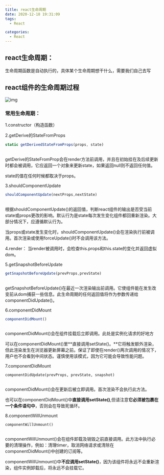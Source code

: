 ```yaml
---
title: react生命周期
date: 2020-12-18 19:31:09
tags: 
  - React

categories: 
  - React
---
```


## react生命周期：

生命周期函数是自动执行的，具体某个生命周期想干什么，需要我们自己去写



## react组件的生命周期过程

![img](https://img-blog.csdnimg.cn/img_convert/376b440b163aa510e17258a6a0213b31.png)![点击并拖拽以移动](data:image/gif;base64,R0lGODlhAQABAPABAP///wAAACH5BAEKAAAALAAAAAABAAEAAAICRAEAOw==)

### 常用生命周期：

1.constructor（构造函数）

2.getDerive的StateFromProps

```javascript
static getDerivedStateFromProps(props, state)
```

![点击并拖拽以移动](data:image/gif;base64,R0lGODlhAQABAPABAP///wAAACH5BAEKAAAALAAAAAABAAEAAAICRAEAOw==)

 getDerive的StateFromProp会在render方法前调用，并且在初始挂在及后续更新时都会被调用，它应返回一个对象来更新state，如果返回null则不返回任何值。

state的值在任何时候都取决于props。

3.shouldComponentUpdate

```javascript
shouldComponentUpdate(nextProps,nextState)
```

![点击并拖拽以移动](data:image/gif;base64,R0lGODlhAQABAPABAP///wAAACH5BAEKAAAALAAAAAABAAEAAAICRAEAOw==)

根据shouldComponentUpdate()的返回值，判断react组件的输出是否受当前state或props更改的影响。默认行为是state每次发生变化组件都回重新渲染。大部分情况下，应遵循默认行为。

当props或state发生变化时，shouldComponentUpdate()会在渲染执行前被调用。首次渲染或使用forceUpdate()时不会调用该方法。

4.render： 当render被调用时，会检查this.props和this.state的变化并返回虚拟dom。

5.getSnapshotBeforeUpdate

```javascript
getSnapshotBeforeUpdate(prevProps,prevState)
```

![点击并拖拽以移动](data:image/gif;base64,R0lGODlhAQABAPABAP///wAAACH5BAEKAAAALAAAAAABAAEAAAICRAEAOw==)

getSnapshotBeforeUpdate()在最近一次渲染输出前调用。它使组件能在发生改变前从dom捕获一些信息。此生命周期的任何返回值将作为参数传递给componentDidUpdate()。

6.componentDidMount

```javascript
componentDidMount()
```

![点击并拖拽以移动](data:image/gif;base64,R0lGODlhAQABAPABAP///wAAACH5BAEKAAAALAAAAAABAAEAAAICRAEAOw==)

componentDidMount()会在组件挂载后立即调用。此处是实例化请求的好地方

可以在componentDidMount()里**直接调用setState()。**它将触发额外渲染，但此渲染发生在浏览器更新屏幕之前。保证了即使在render()两次调用的情况下，用户也不会看到中间状态。谨慎使用该模式，因为它可能会导致性能问题。

7.componentDidMount

```
componentDidUpdate(prevProps, prevState, snapshot)
```

![点击并拖拽以移动](data:image/gif;base64,R0lGODlhAQABAPABAP///wAAACH5BAEKAAAALAAAAAABAAEAAAICRAEAOw==)

componentDidMount()会在更新后被立即调用。首次渲染不会执行此方法。

也可以在componentDidMount()中**直接调用setState()**,但请注意**它必须被包裹在一个条件语句中**，否则会在导致死循环。

8.componentWillUnmount

```
componentWillUnmount()
```

![点击并拖拽以移动](data:image/gif;base64,R0lGODlhAQABAPABAP///wAAACH5BAEKAAAALAAAAAABAAEAAAICRAEAOw==)

 componentWillUnmount()会在组件卸载及销毁之前直接调用。此方法中执行必要的清理操作，例如：清理timer，取消网络请求或清除在componentDidMount()中创建的订阅等。

componentWillUnmount()中**不应调用setState()**，因为该组件将永远不会重新渲染，组件实例卸载后，将永远不会挂载它。